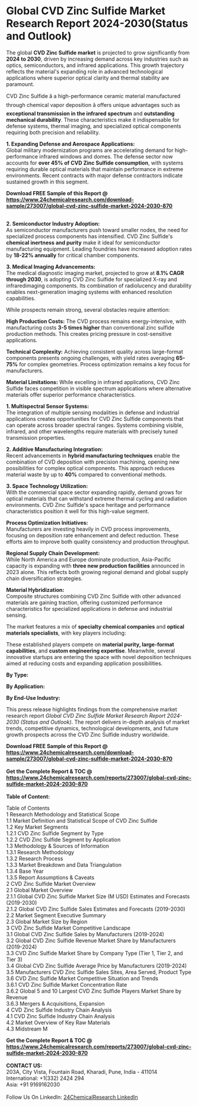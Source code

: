 <h1>Global CVD Zinc Sulfide Market Research Report 2024-2030(Status and Outlook)</h1><p>The global <strong>CVD Zinc Sulfide market</strong> is projected to grow significantly from <strong>2024 to 2030</strong>, driven by increasing demand across key industries such as optics, semiconductors, and infrared applications. This growth trajectory reflects the material's expanding role in advanced technological applications where superior optical clarity and thermal stability are paramount.</p><p>CVD Zinc Sulfide â a high-performance ceramic material manufactured through chemical vapor deposition â offers unique advantages such as <strong>exceptional transmission in the infrared spectrum</strong> and <strong>outstanding mechanical durability</strong>. These characteristics make it indispensable for defense systems, thermal imaging, and specialized optical components requiring both precision and reliability.</p><p><strong>1. Expanding Defense and Aerospace Applications:</strong><br>
Global military modernization programs are accelerating demand for high-performance infrared windows and domes. The defense sector now accounts for <strong>over 45% of CVD Zinc Sulfide consumption</strong>, with systems requiring durable optical materials that maintain performance in extreme environments. Recent contracts with major defense contractors indicate sustained growth in this segment.</p><div><b>Download FREE Sample of this Report @ 
            <a href="https://www.24chemicalresearch.com/download-sample/273007/global-cvd-zinc-sulfide-market-2024-2030-870">
            https://www.24chemicalresearch.com/download-sample/273007/global-cvd-zinc-sulfide-market-2024-2030-870</a></b></div><br><p><strong>2. Semiconductor Industry Adoption:</strong><br>
As semiconductor manufacturers push toward smaller nodes, the need for specialized process components has intensified. CVD Zinc Sulfide's <strong>chemical inertness and purity</strong> make it ideal for semiconductor manufacturing equipment. Leading foundries have increased adoption rates by <strong>18-22% annually</strong> for critical chamber components.</p><p><strong>3. Medical Imaging Advancements:</strong><br>
The medical diagnostic imaging market, projected to grow at <strong>8.1% CAGR through 2030</strong>, is adopting CVD Zinc Sulfide for specialized X-ray and infraredimaging components. Its combination of radiolucency and durability enables next-generation imaging systems with enhanced resolution capabilities.</p><p>While prospects remain strong, several obstacles require attention:</p><p><strong>High Production Costs:</strong> The CVD process remains energy-intensive, with manufacturing costs <strong>3-5 times higher</strong> than conventional zinc sulfide production methods. This creates pricing pressure in cost-sensitive applications.</p><p><strong>Technical Complexity:</strong> Achieving consistent quality across large-format components presents ongoing challenges, with yield rates averaging <strong>65-75%</strong> for complex geometries. Process optimization remains a key focus for manufacturers.</p><p><strong>Material Limitations:</strong> While excelling in infrared applications, CVD Zinc Sulfide faces competition in visible spectrum applications where alternative materials offer superior performance characteristics.</p><p><strong>1. Multispectral Sensor Systems:</strong><br>
The integration of multiple sensing modalities in defense and industrial applications creates opportunities for CVD Zinc Sulfide components that can operate across broader spectral ranges. Systems combining visible, infrared, and other wavelengths require materials with precisely tuned transmission properties.</p><p><strong>2. Additive Manufacturing Integration:</strong><br>
Recent advancements in <strong>hybrid manufacturing techniques</strong> enable the combination of CVD deposition with precision machining, opening new possibilities for complex optical components. This approach reduces material waste by up to <strong>40%</strong> compared to conventional methods.</p><p><strong>3. Space Technology Utilization:</strong><br>
With the commercial space sector expanding rapidly, demand grows for optical materials that can withstand extreme thermal cycling and radiation environments. CVD Zinc Sulfide's space heritage and performance characteristics position it well for this high-value segment.</p><p><strong>Process Optimization Initiatives:</strong><br>
    Manufacturers are investing heavily in CVD process improvements, focusing on deposition rate enhancement and defect reduction. These efforts aim to improve both quality consistency and production throughput.</p><p><strong>Regional Supply Chain Development:</strong><br>
    While North America and Europe dominate production, Asia-Pacific capacity is expanding with <strong>three new production facilities</strong> announced in 2023 alone. This reflects both growing regional demand and global supply chain diversification strategies.</p><p><strong>Material Hybridization:</strong><br>
    Composite structures combining CVD Zinc Sulfide with other advanced materials are gaining traction, offering customized performance characteristics for specialized applications in defense and industrial sensing.</p><p>The market features a mix of <strong>specialty chemical companies</strong> and <strong>optical materials specialists</strong>, with key players including:</p><p>These established players compete on <strong>material purity, large-format capabilities</strong>, and <strong>custom engineering expertise</strong>. Meanwhile, several innovative startups are entering the space with novel deposition techniques aimed at reducing costs and expanding application possibilities.</p><p><strong>By Type:</strong></p><p><strong>By Application:</strong></p><p><strong>By End-Use Industry:</strong></p><p>This press release highlights findings from the comprehensive market research report <em>Global CVD Zinc Sulfide Market Research Report 2024-2030 (Status and Outlook)</em>. The report delivers in-depth analysis of market trends, competitive dynamics, technological developments, and future growth prospects across the CVD Zinc Sulfide industry worldwide.</p><div><b>Download FREE Sample of this Report @ 
            <a href="https://www.24chemicalresearch.com/download-sample/273007/global-cvd-zinc-sulfide-market-2024-2030-870">
            https://www.24chemicalresearch.com/download-sample/273007/global-cvd-zinc-sulfide-market-2024-2030-870</a></b></div><br><div><b>Get the Complete Report & TOC @ 
            <a href="https://www.24chemicalresearch.com/reports/273007/global-cvd-zinc-sulfide-market-2024-2030-870">
            https://www.24chemicalresearch.com/reports/273007/global-cvd-zinc-sulfide-market-2024-2030-870</a></b></div><br>
            <b>Table of Content:</b><p>Table of Contents<br />
1 Research Methodology and Statistical Scope<br />
1.1 Market Definition and Statistical Scope of CVD Zinc Sulfide<br />
1.2 Key Market Segments<br />
1.2.1 CVD Zinc Sulfide Segment by Type<br />
1.2.2 CVD Zinc Sulfide Segment by Application<br />
1.3 Methodology & Sources of Information<br />
1.3.1 Research Methodology<br />
1.3.2 Research Process<br />
1.3.3 Market Breakdown and Data Triangulation<br />
1.3.4 Base Year<br />
1.3.5 Report Assumptions & Caveats<br />
2 CVD Zinc Sulfide Market Overview<br />
2.1 Global Market Overview<br />
2.1.1 Global CVD Zinc Sulfide Market Size (M USD) Estimates and Forecasts (2019-2030)<br />
2.1.2 Global CVD Zinc Sulfide Sales Estimates and Forecasts (2019-2030)<br />
2.2 Market Segment Executive Summary<br />
2.3 Global Market Size by Region<br />
3 CVD Zinc Sulfide Market Competitive Landscape<br />
3.1 Global CVD Zinc Sulfide Sales by Manufacturers (2019-2024)<br />
3.2 Global CVD Zinc Sulfide Revenue Market Share by Manufacturers (2019-2024)<br />
3.3 CVD Zinc Sulfide Market Share by Company Type (Tier 1, Tier 2, and Tier 3)<br />
3.4 Global CVD Zinc Sulfide Average Price by Manufacturers (2019-2024)<br />
3.5 Manufacturers CVD Zinc Sulfide Sales Sites, Area Served, Product Type<br />
3.6 CVD Zinc Sulfide Market Competitive Situation and Trends<br />
3.6.1 CVD Zinc Sulfide Market Concentration Rate<br />
3.6.2 Global 5 and 10 Largest CVD Zinc Sulfide Players Market Share by Revenue<br />
3.6.3 Mergers & Acquisitions, Expansion<br />
4 CVD Zinc Sulfide Industry Chain Analysis<br />
4.1 CVD Zinc Sulfide Industry Chain Analysis<br />
4.2 Market Overview of Key Raw Materials<br />
4.3 Midstream M</p><div><b>Get the Complete Report & TOC @ 
            <a href="https://www.24chemicalresearch.com/reports/273007/global-cvd-zinc-sulfide-market-2024-2030-870">
            https://www.24chemicalresearch.com/reports/273007/global-cvd-zinc-sulfide-market-2024-2030-870</a></b></div><br><b>CONTACT US:</b><br>
            203A, City Vista, Fountain Road, Kharadi, Pune, India - 411014<br>
            International: +1(332) 2424 294<br>
            Asia: +91 9169162030 <br><br>
            Follow Us On LinkedIn: <a href="https://www.linkedin.com/company/24chemicalresearch/">24ChemicalResearch LinkedIn</a>